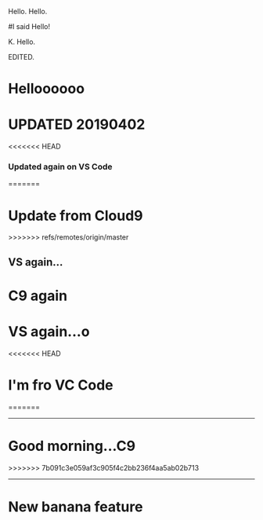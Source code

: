 Hello. 
Hello.

#I said Hello!

K. Hello. 

EDITED. 

<h1>Helloooooo</h1>

<h1>UPDATED 20190402 </h1>

<<<<<<< HEAD
<h3>Updated again on VS Code </h3>
=======
<h1>Update from Cloud9</h1>
>>>>>>> refs/remotes/origin/master

<h2>VS again...</h2>

<h1>C9 again</h1>

<h1>VS again...o</h1>

<<<<<<< HEAD

<h1>I'm fro VC Code</h1>
=======
<hr>

<h1>Good morning...C9</h1>
>>>>>>> 7b091c3e059af3c905f4c2bb236f4aa5ab02b713

<hr>
<h1>New banana feature</h1>